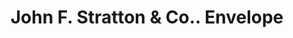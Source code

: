 ---
doi: 10.7916/D83N3FHR
date_other: '1874'
date_other_textual: '1874'
form: printed ephemera
genre:
- Envelopes
name:
- John F. Stratton & Co.
object_in_context_url: https://biggert.cul.columbia.edu/items/view/ave_biggert_01032
subject_hierarchical_geographic:
- New York, New York, United States
subject_name:
- John F. Stratton & Co.
title: John F. Stratton & Co.. Envelope
sort_title: John F. Stratton & Co.. Envelope
call_number: ave_biggert_01032
coordinates:
- 40.71277777777778,-74.00583333333333
pid: ave_biggert_01032
identifiers: ave_biggert_01032
canvas_id: ldpd:396300
permalink: "/items/ave_biggert_01032/"
layout: iiif-image-page
---